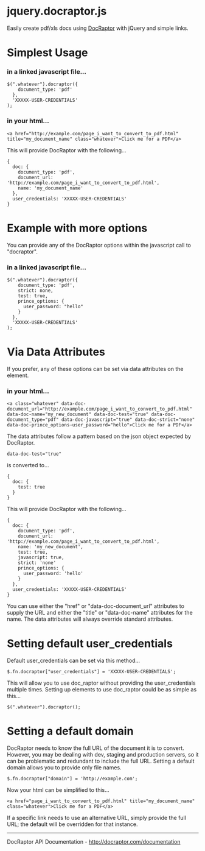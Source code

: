 # jquery.docraptor.js

Easily create pdf/xls docs using [DocRaptor](http://docraptor.com) with jQuery and simple links.

# Simplest Usage

### in a linked javascript file...

    $(".whatever").docraptor({
        document_type: 'pdf'
      },
      'XXXXX-USER-CREDENTIALS'
    );
    
### in your html...

    <a href="http://example.com/page_i_want_to_convert_to_pdf.html" title="my_document_name" class="whatever">Click me for a PDF</a>
    
This will provide DocRaptor with the following...
  
    {
      doc: {
        document_type: 'pdf',
        document_url: 'http://example.com/page_i_want_to_convert_to_pdf.html',
        name: 'my_document_name'
      },
      user_credentials: 'XXXXX-USER-CREDENTIALS'
    }
    

# Example with more options
You can provide any of the DocRaptor options within the javascript call to "docraptor". 

### in a linked javascript file...

    $(".whatever").docraptor({
        document_type: 'pdf',
        strict: none,
        test: true,
        prince_options: {
          user_password: "hello"
        }
      },
      'XXXXX-USER-CREDENTIALS'
    );

# Via Data Attributes

If you prefer, any of these options can be set via data attributes on the element.
    
### in your html...

    <a class="whatever" data-doc-document_url="http://example.com/page_i_want_to_convert_to_pdf.html" data-doc-name="my_new_document" data-doc-test="true" data-doc-document_type="pdf" data-doc-javascript="true" data-doc-strict="none" data-doc-prince_options-user_password="hello">Click me for a PDF</a>
    
The data attributes follow a pattern based on the json object expected by DocRaptor.

    data-doc-test="true"
    
is converted to...

    {
      doc: {
        test: true
      }
    }
    
This will provide DocRaptor with the following...
  
    {
      doc: {
        document_type: 'pdf',
        document_url: 'http://example.com/page_i_want_to_convert_to_pdf.html',
        name: 'my_new_document',
        test: true,
        javascript: true,
        strict: 'none'
        prince_options: {
          user_password: 'hello'
        }
      },
      user_credentials: 'XXXXX-USER-CREDENTIALS'
    } 
    
You can use either the "href" or "data-doc-document_url" attributes to supply the URL and either the "title" or "data-doc-name" attributes for the name.  The data attributes will always override standard attributes.

# Setting default user_credentials

Default user_credentials can be set via this method...

    $.fn.docraptor["user_credentials"] = 'XXXXX-USER-CREDENTIALS';
    
This will allow you to use doc_raptor without providing the user_credentials multiple times.  Setting up elements to use doc_raptor could be as simple as this...

    $(".whatever").docraptor();

# Setting a default domain

DocRaptor needs to know the full URL of the document it is to convert.  However, you may be dealing with dev, staging and production servers, so it can be problematic and redundant to include the full URL.  Setting a default domain allows you to provide only file names.

    $.fn.docraptor["domain"] = 'http://example.com';
    
Now your html can be simplified to this...

    <a href="page_i_want_to_convert_to_pdf.html" title="my_document_name" class="whatever">Click me for a PDF</a>
    
If a specific link needs to use an alternative URL, simply provide the full URL; the default will be overridden for that instance.

---
    
DocRaptor API Documentation - http://docraptor.com/documentation